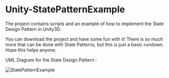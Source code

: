 # Unity-StatePatternExample
The project contains scripts and an example of how to implement the State Design Pattern in Unity3D.

You can download the project and have some fun with it! There is so much more that can be done with State Patterns, but this is just a basic rundown. Hope this helps anyone.

UML Diagram for the State Design Pattern : 

![StatePatternExample](https://user-images.githubusercontent.com/92258318/158616755-7821f01b-3566-4405-af24-b526ed3f8502.jpg)

